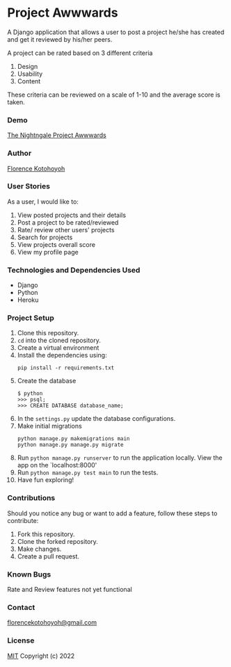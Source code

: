 # Project Awwwards 
A Django application that allows a user to post a project he/she has created and get it reviewed by his/her peers.

A project can be rated based on 3 different criteria

1. Design
2. Usability
3. Content

These criteria can be reviewed on a scale of 1-10 and the average score is taken.

### Demo
[The Nightngale Project Awwwards](https://thenightngale-project-awwwards.herokuapp.com/)

### Author
[Florence Kotohoyoh](https://github.com/Flokots)

### User Stories
As a user, I would like to:

1. View posted projects and their details
2. Post a project to be rated/reviewed
3. Rate/ review other users' projects
4. Search for projects 
5. View projects overall score
6. View my profile page

### Technologies and Dependencies Used
* Django
* Python
* Heroku
  
### Project Setup
1. Clone this repository.
2. `cd` into the cloned repository.
3. Create a virtual environment
4. Install the dependencies using:
   ```
   pip install -r requirements.txt
   ```
5. Create the database
   ```
   $ python
   >>> psql;
   >>> CREATE DATABASE database_name;
   ```
6. In the `settings.py` update the database configurations.
7. Make initial migrations 
   ```
   python manage.py makemigrations main
   python manage.py manage.py migrate
   ```
8. Run `python manage.py runserver` to run the application locally. View the app on the `localhost:8000'
9. Run `python manage.py test main` to run the tests.
10. Have fun exploring!
  
### Contributions
Should you notice any bug or  want to add a feature, follow these steps to contribute:
1. Fork this repository.
2. Clone the forked repository.
3. Make changes.
4. Create a pull request.

### Known Bugs
Rate and Review features not yet functional
### Contact
florencekotohoyoh@gmail.com
### License
[MIT](choosealicense.com/licenses/mit)
Copyright (c) 2022
